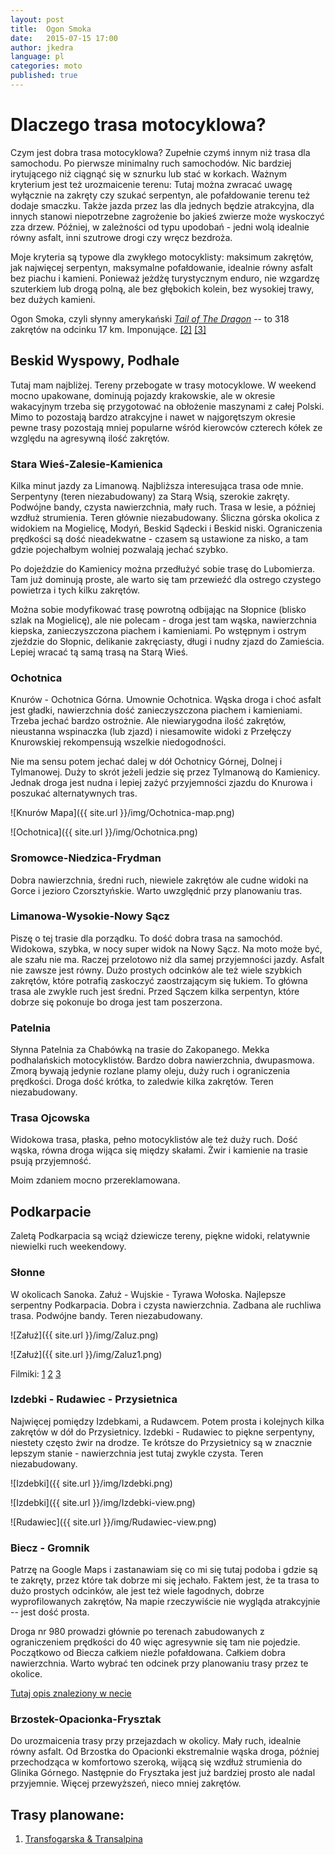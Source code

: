 ```yaml
---
layout: post
title:  Ogon Smoka
date:   2015-07-15 17:00
author: jkedra
language: pl
categories: moto
published: true
---
```

# Dlaczego trasa motocyklowa?

Czym jest dobra trasa motocyklowa? Zupełnie czymś innym
niż trasa dla samochodu. Po pierwsze minimalny ruch
samochodów. Nic bardziej irytującego niż ciągnąć się
w sznurku lub stać w korkach. Ważnym kryterium jest też
urozmaicenie terenu: Tutaj można zwracać uwagę wyłącznie
na zakręty czy szukać serpentyn, ale pofałdowanie terenu
też dodaje smaczku. Także jazda przez las dla jednych
będzie atrakcyjna, dla innych stanowi niepotrzebne
zagrożenie bo jakieś zwierze może wyskoczyć zza drzew.
Później, w zależności od typu upodobań - jedni wolą
idealnie równy asfalt, inni szutrowe drogi czy wręcz bezdroża.

Moje kryteria są typowe dla zwykłego motocyklisty: maksimum zakrętów,
jak najwięcej serpentyn, maksymalne pofałdowanie,
idealnie równy asfalt bez piachu i kamieni.
Ponieważ jeżdżę turystycznym enduro, nie wzgardzę
szuterkiem lub drogą polną, ale bez głębokich kolein,
bez wysokiej trawy, bez dużych kamieni.

Ogon Smoka, czyli słynny amerykański
[_Tail of The Dragon_](http://www.scigacz.pl/Tail,Of,The,Dragon,318,zakretow,na,odcinku,17,km,23749.html)
-- to 318 zakrętów na odcinku 17 km. Imponujące.
[[2]](http://www.scigacz.pl/Tail,of,the,Dragon,droga,z,piekla,rodem,17578.html)
[[3]](https://www.youtube.com/watch?v=K16YnmJN0fc)

## Beskid Wyspowy, Podhale

Tutaj mam najbliżej. 
Tereny przebogate w trasy motocyklowe.
W weekend mocno upakowane, dominują pojazdy krakowskie,
ale w okresie wakacyjnym trzeba się przygotować na
obłożenie maszynami z całej Polski. 
Mimo to pozostają bardzo atrakcyjne i nawet w najgorętszym
okresie pewne trasy pozostają mniej popularne wśród
kierowców czterech kółek ze względu na agresywną ilość
zakrętów.

### Stara Wieś-Zalesie-Kamienica

Kilka minut jazdy za Limanową. Najbliższa interesująca trasa
ode mnie.
Serpentyny (teren niezabudowany) za Starą Wsią, szerokie zakręty.
Podwójne bandy, czysta nawierzchnia, mały ruch. Trasa w lesie,
a później wzdłuż strumienia. Teren głównie niezabudowany.
Śliczna górska okolica z widokiem na Mogielicę, Modyń, Beskid Sądecki
i Beskid niski. Ograniczenia prędkości są dość nieadekwatne -
czasem są ustawione za nisko, a tam gdzie pojechałbym wolniej
pozwalają jechać szybko.

Po dojeździe do Kamienicy można przedłużyć sobie trasę do Lubomierza.
Tam już dominują proste, ale warto się tam przewieźć dla ostrego czystego
powietrza i tych kilku zakrętów.

Można sobie modyfikować trasę powrotną odbijając na
Słopnice (blisko szlak na Mogielicę), ale nie polecam - droga jest
tam wąska, nawierzchnia kiepska, zanieczyszczona piachem i kamieniami.
Po wstępnym i ostrym zjeździe do Słopnic, delikanie zakręciasty, długi
i nudny zjazd do Zamieścia. Lepiej wracać tą samą trasą na Starą Wieś.

### Ochotnica

Knurów - Ochotnica Górna. Umownie Ochotnica.
Wąska droga i choć asfalt jest gładki, nawierzchnia
dość zanieczyszczona piachem i kamieniami.
Trzeba jechać bardzo ostrożnie.
Ale niewiarygodna ilość zakrętów, nieustanna wspinaczka
(lub zjazd) i niesamowite widoki z Przełęczy Knurowskiej
rekompensują wszelkie niedogodności. 

Nie ma sensu potem jechać dalej w dół Ochotnicy Górnej, Dolnej
i Tylmanowej. Duży to skrót jeżeli jedzie się przez
Tylmanową do Kamienicy. Jednak droga jest nudna i lepiej
zażyć przyjemności zjazdu do Knurowa i poszukać alternatywnych tras.

![Knurów Mapa]({{ site.url }}/img/Ochotnica-map.png)

![Ochotnica]({{ site.url }}/img/Ochotnica.png)


### Sromowce-Niedzica-Frydman

Dobra nawierzchnia, średni ruch, niewiele zakrętów ale cudne widoki
na Gorce i jezioro Czorsztyńskie. Warto uwzględnić przy planowaniu tras.

### Limanowa-Wysokie-Nowy Sącz

Piszę o tej trasie dla porządku. To dość dobra trasa na samochód.
Widokowa, szybka, w nocy super widok na Nowy Sącz. Na moto
może być, ale szału nie ma. Raczej przelotowo niż dla samej
przyjemności jazdy. Asfalt nie zawsze jest równy.
Dużo prostych odcinków ale też wiele szybkich zakrętów, które potrafią
zaskoczyć zaostrzającym się łukiem. To główna trasa ale zwykle
ruch jest średni. Przed Sączem kilka serpentyn, które dobrze się
pokonuje bo droga jest tam poszerzona.

### Patelnia

Słynna Patelnia za Chabówką na trasie do Zakopanego.
Mekka podhalańskich motocyklistów.
Bardzo dobra nawierzchnia, dwupasmowa. Zmorą bywają
jedynie rozlane plamy oleju, duży ruch i ograniczenia prędkości.
Droga dość krótka, to zaledwie kilka zakrętów. Teren niezabudowany.

### Trasa Ojcowska

Widokowa trasa, płaska, pełno motocyklistów ale też duży ruch.
Dość wąska, równa droga wijąca się między skałami.
Żwir i kamienie na trasie psują przyjemność.

Moim zdaniem mocno przereklamowana.

## Podkarpacie

Zaletą Podkarpacia są wciąż dziewicze tereny, piękne widoki,
relatywnie niewielki ruch weekendowy.

### Słonne

W okolicach Sanoka. Załuż - Wujskie - Tyrawa Wołoska.
Najlepsze serpentny Podkarpacia.
Dobra i czysta nawierzchnia. Zadbana ale ruchliwa trasa.
Podwójne bandy.  Teren niezabudowany.

![Załuż]({{ site.url }}/img/Zaluz.png)

![Załuż]({{ site.url }}/img/Zaluz1.png)

Filmiki:
[1](https://www.youtube.com/watch?v=k8imGk7ViHU)
[2](https://www.youtube.com/watch?v=Z8ydROLfTd0)
[3](https://www.youtube.com/watch?v=gNr-k6FRbAg)

### Izdebki - Rudawiec - Przysietnica

Najwięcej pomiędzy Izdebkami, a Rudawcem. Potem prosta i
kolejnych kilka zakrętów w dół do Przysietnicy.
Izdebki - Rudawiec to piękne serpentyny, niestety
często żwir na drodze. Te krótsze do Przysietnicy
są w znacznie lepszym stanie - nawierzchnia jest tutaj
zwykle czysta. Teren niezabudowany.

![Izdebki]({{ site.url }}/img/Izdebki.png)

![Izdebki]({{ site.url }}/img/Izdebki-view.png)

![Rudawiec]({{ site.url }}/img/Rudawiec-view.png)


### Biecz - Gromnik

Patrzę na Google Maps i zastanawiam się co mi się tutaj podoba
i gdzie są te zakręty, przez które tak dobrze mi się jechało.
Faktem jest, że ta trasa to dużo prostych odcinków,
ale jest też wiele łagodnych, dobrze wyprofilowanych zakrętów,
Na mapie rzeczywiście nie wygląda atrakcyjnie -- jest dość prosta.

Droga nr 980 prowadzi głównie po terenach zabudowanych z ograniczeniem
prędkości do 40 więc agresywnie się tam nie pojedzie.
Początkowo od Biecza całkiem nieźle pofałdowana.
Całkiem dobra nawierzchnia. Warto wybrać ten odcinek przy
planowaniu trasy przez te okolice.

[Tutaj opis znaleziony w necie](http://katolik.us/viewtopic.php?t=2672)

### Brzostek-Opacionka-Frysztak

Do urozmaicenia trasy przy przejazdach w okolicy. Mały ruch, idealnie
równy asfalt. Od Brzostka do Opacionki ekstremalnie wąska droga,
później przechodząca w komfortowo szeroką, wijącą się wzdłuż strumienia
do Glinika Górnego. Następnie do Frysztaka jest już bardziej prosto
ale nadal przyjemnie. Więcej przewyższeń, nieco mniej zakrętów.

## Trasy planowane:

1. [Transfogarska & Transalpina][rumunia1]

[rumunia1]:  http://msm.malopolska.pl/?page=news&id=91
[transalp]:  http://pl.wikipedia.org/wiki/Honda_Transalp#Honda_XL650V_Transalp "XL650V Transalp"

